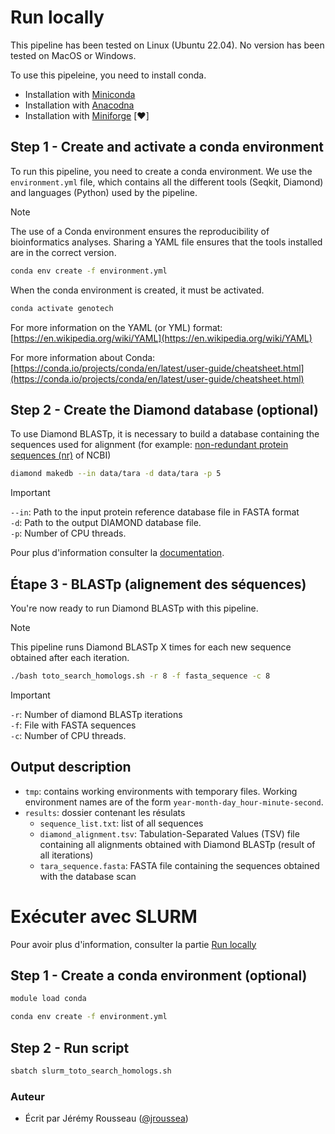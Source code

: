 # Run locally

This pipeline has been tested on Linux (Ubuntu 22.04). No version has been tested on MacOS or Windows.

To use this pipeleine, you need to install conda. 
- Installation with [Miniconda](https://docs.anaconda.com/miniconda/miniconda-install/)
- Installation with [Anacodna](https://docs.anaconda.com/anaconda/install/)
- Installation with [Miniforge](https://github.com/conda-forge/miniforge?tab=readme-ov-file) [:heart:]

## Step 1 - Create and activate a conda environment

To run this pipeline, you need to create a conda environment. We use the `environment.yml` file, which contains all the different tools (Seqkit, Diamond) and languages (Python) used by the pipeline.

> [!NOTE] 
> The use of a Conda environment ensures the reproducibility of bioinformatics analyses. Sharing a YAML file ensures that the tools installed are in the correct version.

```bash
conda env create -f environment.yml
```

When the conda environment is created, it must be activated.

```bash
conda activate genotech
```

For more information on the YAML (or YML) format: [https://en.wikipedia.org/wiki/YAML](https://en.wikipedia.org/wiki/YAML)

For more information about Conda: [https://conda.io/projects/conda/en/latest/user-guide/cheatsheet.html](https://conda.io/projects/conda/en/latest/user-guide/cheatsheet.html)

## Step 2 - Create the Diamond database (optional)

To use Diamond BLASTp, it is necessary to build a database containing the sequences used for alignment (for example: [non-redundant protein sequences (nr)](https://www.ncbi.nlm.nih.gov/refseq/about/nonredundantproteins/) of NCBI)

```bash 
diamond makedb --in data/tara -d data/tara -p 5
```

> [!IMPORTANT]  
> `--in`: Path to the input protein reference database file in FASTA format \
> `-d`: Path to the output DIAMOND database file. \
> `-p`: Number of CPU threads.

Pour plus d'information consulter la [documentation](https://github.com/bbuchfink/diamond/wiki/3.-Command-line-options).

## Étape 3 - BLASTp (alignement des séquences)

You're now ready to run Diamond BLASTp with this pipeline.

> [!NOTE] 
> This pipeline runs Diamond BLASTp X times for each new sequence obtained after each iteration.

```bash
./bash toto_search_homologs.sh -r 8 -f fasta_sequence -c 8
```

> [!IMPORTANT]  
> `-r`: Number of diamond BLASTp iterations \
> `-f`: File with FASTA sequences \
> `-c`: Number of CPU threads.

## Output description

- `tmp`: contains working environments with temporary files. Working environment names are of the form `year-month-day_hour-minute-second`.
- `results`: dossier contenant les résulats
    - `sequence_list.txt`: list of all sequences
    - `diamond_alignment.tsv`: Tabulation-Separated Values (TSV) file containing all alignments obtained with Diamond BLASTp (result of all iterations)
    - `tara_sequence.fasta`: FASTA file containing the sequences obtained with the database scan

# Exécuter avec SLURM

Pour avoir plus d'information, consulter la partie [Run locally](#run-locally)

## Step 1 - Create a conda environment (optional)

```bash
module load conda

conda env create -f environment.yml
```

## Step 2 - Run script

```bash
sbatch slurm_toto_search_homologs.sh
```

### **Auteur**

- Écrit par Jérémy Rousseau ([@jroussea](https://github.com/jroussea))
